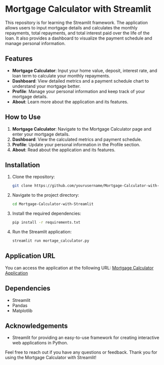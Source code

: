 # Mortgage Calculator with Streamlit

This repository is for learning the Streamlit framework. The application allows users to input mortgage details and calculates the monthly repayments, total repayments, and total interest paid over the life of the loan. It also provides a dashboard to visualize the payment schedule and manage personal information.

## Features

- **Mortgage Calculator**: Input your home value, deposit, interest rate, and loan term to calculate your monthly repayments.
- **Dashboard**: View detailed metrics and a payment schedule chart to understand your mortgage better.
- **Profile**: Manage your personal information and keep track of your mortgage details.
- **About**: Learn more about the application and its features.

## How to Use

1. **Mortgage Calculator**: Navigate to the Mortgage Calculator page and enter your mortgage details.
2. **Dashboard**: View the calculated metrics and payment schedule.
3. **Profile**: Update your personal information in the Profile section.
4. **About**: Read about the application and its features.

## Installation

1. Clone the repository:
   ```sh
   git clone https://github.com/yourusername/Mortgage-Calculator-with-Streamlit.git
   ```
2. Navigate to the project directory:
   ```sh
   cd Mortgage-Calculator-with-Streamlit
   ```
3. Install the required dependencies:
   ```sh
   pip install -r requirements.txt
   ```
4. Run the Streamlit application:
   ```sh
   streamlit run mortage_calculator.py
   ```

## Application URL

You can access the application at the following URL:
[Mortgage Calculator Application](https://mortgage-calculator-web-application.streamlit.app/)

## Dependencies

- Streamlit
- Pandas
- Matplotlib

## Acknowledgements

- Streamlit for providing an easy-to-use framework for creating interactive web applications in Python.

Feel free to reach out if you have any questions or feedback. Thank you for using the Mortgage Calculator with Streamlit!
